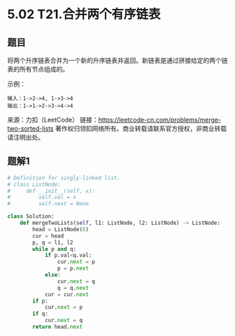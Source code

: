 # 5.02 T21.合并两个有序链表

## 题目
将两个升序链表合并为一个新的升序链表并返回。新链表是通过拼接给定的两个链表的所有节点组成的。 

示例：
```
输入：1->2->4, 1->3->4
输出：1->1->2->3->4->4
```
来源：力扣（LeetCode）
链接：https://leetcode-cn.com/problems/merge-two-sorted-lists
著作权归领扣网络所有。商业转载请联系官方授权，非商业转载请注明出处。

## 题解1

```python
# Definition for singly-linked list.
# class ListNode:
#     def __init__(self, x):
#         self.val = x
#         self.next = None

class Solution:
    def mergeTwoLists(self, l1: ListNode, l2: ListNode) -> ListNode:
        head = ListNode(0)
        cur = head
        p, q = l1, l2
        while p and q:
            if p.val<q.val:
                cur.next = p
                p = p.next
            else:
                cur.next = q
                q = q.next
            cur = cur.next
        if p:
            cur.next = p
        if q:
            cur.next = q
        return head.next
```
